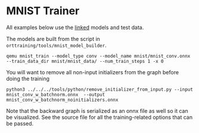 # MNIST Trainer

All examples below use the [linked](https://github.com/microsoft/onnxruntime/issues/3706#issuecomment-621372668) models and test data.

The models are built from the script in `orttraining/tools/mnist_model_builder`.

```
qemu mnist_train --model_type conv --model_name mnist/mnist_conv.onnx --train_data_dir mnist/mnist_data/ --num_train_steps 1 -x 0
```

You will want to remove all non-input initializers from the graph before doing the training

```
python3 ../../../tools/python/remove_initializer_from_input.py --input mnist_conv_w_batchnorm.onnx  --output mnist_conv_w_batchnorm_noinitializers.onnx
```

Note that the backward graph is serialized as an onnx file as well so it can be visualized. 
See the source file for all the training-related options that can be passed.